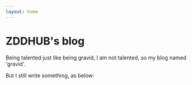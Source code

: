 ```yaml
---
layout: home
---
```


ZDDHUB's blog
=============

Being talented just like being gravid, I am not talented, so my blog named 'gravid'.

But I still write something, as below:

